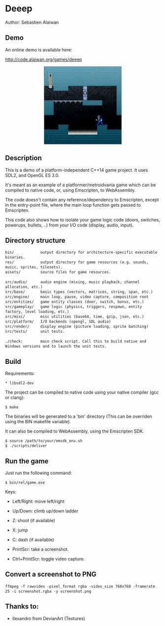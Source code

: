 # Deeep

Author: Sebastien Alaiwan

Demo
----

An online demo is available here:

http://code.alaiwan.org/games/deeep

<p align="center"><img src="doc/screenshot.jpg" width="50%"></p>

Description
-----------

This is a demo of a platform-independent C++14 game project.
It uses SDL2, and OpenGL ES 3.0.

It's meant as an example of a platformer/metroidvania game
which can be compiled to native code, or, using Emscripten, to WebAssembly.

The code doesn't contain any reference/dependency to Emscripten, except in the
entry-point file, where the main loop function gets passed to Emscripten.

This code also shows how to isolate your game logic code (doors, switches,
powerups, bullets, ..) from your I/O code (display, audio, input).

Directory structure
-------------------

```
bin/            output directory for architecture-specific executable binaries.
res/            output directory for game resources (e.g. sounds, music, sprites, tilesets).
assets/         source files for game resources.

src/audio/      audio engine (mixing, music playback, channel allocation, etc.)
src/base/       basic types (vectors, matrices, string, span, etc.)
src/engine/     main loop, pause, video capture, composition root
src/entities/   game entity classes (door, switch, bonus, etc.)
src/gameplay/   game logic (physics, triggers, respawn, entity factory, level loading, etc.)
src/misc/       misc utilities (base64, time, gzip, json, etc.)
src/platform/   I/O backends (opengl, SDL audio)
src/render/     display engine (picture loading, sprite batching)
src/tests/      unit tests.

./check:        main check script. Call this to build native and Windows versions and to launch the unit tests.
```


Build
-----

Requirements:
```
* libsdl2-dev
```

The project can be compiled to native code using your native compiler (gcc or clang):

```
$ make
```

The binaries will be generated to a 'bin' directory
(This can be overriden using the BIN makefile variable).

It can also be compiled to WebAssembly, using the Emscripten SDK.

```
$ source /path/to/your/emsdk_env.sh
$ ./scripts/deliver
```

Run the game
------------

Just run the following command:

```
$ bin/rel/game.exe
```

Keys:

- Left/Right: move left/right
- Up/Down: climb up/down ladder
- Z: shoot (if available)
- X: jump
- C: dash (if available)

- PrintScr: take a screenshot.
- Ctrl+PrintScr: toggle video capture.

Convert a screenshot to PNG
---------------------------

```
ffmpeg -f rawvideo -pixel_format rgba -video_size 768x768 -framerate 25 -i screenshot.rgba -y screenshot.png
```

Thanks to:
----------

- llexandro from DevianArt (Textures)

